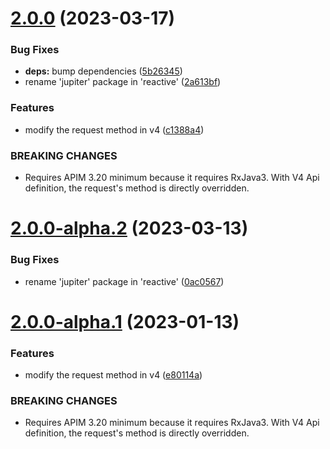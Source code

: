# [2.0.0](https://github.com/gravitee-io/gravitee-policy-override-http-method/compare/1.3.0...2.0.0) (2023-03-17)


### Bug Fixes

* **deps:** bump dependencies ([5b26345](https://github.com/gravitee-io/gravitee-policy-override-http-method/commit/5b26345a0e988a39e6d8df4fd50ec3d1d452992b))
* rename 'jupiter' package in 'reactive' ([2a613bf](https://github.com/gravitee-io/gravitee-policy-override-http-method/commit/2a613bfd2ed05249ff033e5a3d9fddec51051f06))


### Features

* modify the request method in v4 ([c1388a4](https://github.com/gravitee-io/gravitee-policy-override-http-method/commit/c1388a41e51b6de6afc5e01c661097423550d3f4))


### BREAKING CHANGES

* Requires APIM 3.20 minimum because it requires RxJava3.
With V4 Api definition, the request's method is directly overridden.

# [2.0.0-alpha.2](https://github.com/gravitee-io/gravitee-policy-override-http-method/compare/2.0.0-alpha.1...2.0.0-alpha.2) (2023-03-13)


### Bug Fixes

* rename 'jupiter' package in 'reactive' ([0ac0567](https://github.com/gravitee-io/gravitee-policy-override-http-method/commit/0ac0567e32e00045af719ce15ef8a9e18ba74054))

# [2.0.0-alpha.1](https://github.com/gravitee-io/gravitee-policy-override-http-method/compare/1.3.0...2.0.0-alpha.1) (2023-01-13)


### Features

* modify the request method in v4 ([e80114a](https://github.com/gravitee-io/gravitee-policy-override-http-method/commit/e80114a0932da163fe0484c97227ec0abb8f4ea8))


### BREAKING CHANGES

* Requires APIM 3.20 minimum because it requires RxJava3.
With V4 Api definition, the request's method is directly overridden.

